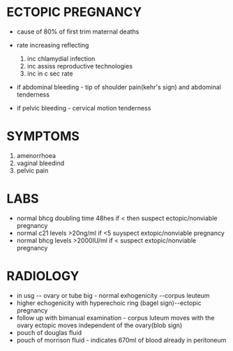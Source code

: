 # ECTOPIC PREGNANCY

- cause of 80% of first trim maternal deaths
- rate increasing reflecting
    1. inc chlamydial infection
	2. inc assiss reproductive technologies
	3. inc in c sec rate

- if abdominal bleeding - tip of shoulder pain(kehr's sign) and abdominal tenderness
- if pelvic bleeding - cervical motion tenderness

# SYMPTOMS

1. amenorrhoea
2. vaginal bleedind
3. pelvic pain

# LABS
- normal bhcg doubling time 48hes if < then suspect ectopic/nonviable pregnancy
- normal c21 levels >20ng/ml if <5 suyspect extopic/nonviable pregnancy
- normal bhcg levels >2000IU/ml if < suspect extopic/nonviable pregnancy

# RADIOLOGY
- in usg -- ovary or tube big - normal exhogenicity --corpus leuteum
- higher echogenicity with hyperechoic ring (bagel sign)--ectopic pregnancy
- follow up with bimanual examination - corpus luteum moves with the ovary ectopic moves independent of the ovary(blob sign)
- pouch of douglas fluid
- pouch of morrison fluid - indicates 670ml of blood already in peritoneum

